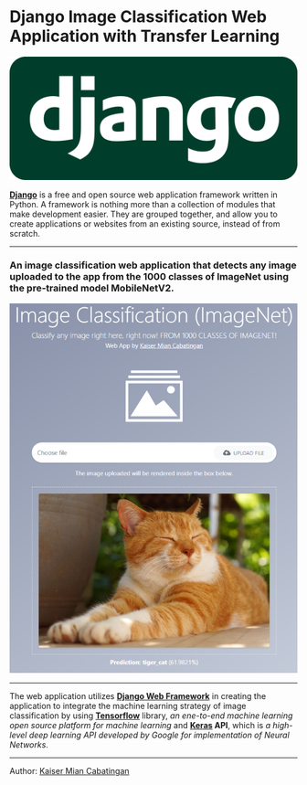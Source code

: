 # Django Image Classification Web Application with Transfer Learning

![Django Framework](https://github.com/kaisermian/Myproject_Django/blob/main/git_imgs/Django_Logo.png)

**[Django](https://docs.djangoproject.com/en/3.2/)** is a free and open source web application framework written in Python. A framework is nothing more than a collection of modules that make development easier. They are grouped together, and allow you to create applications or websites from an existing source, instead of from scratch.

-----

### An image classification web application that detects any image uploaded to the app from the 1000 classes of ImageNet using the pre-trained model MobileNetV2.

![Main Page](https://github.com/kaisermian/Myproject_Django/blob/main/git_imgs/img_main.png)


-----

The web application utilizes **[Django Web Framework](https://docs.djangoproject.com/en/3.2/)** in creating the application to integrate the machine learning strategy of image classification by using **[Tensorflow](https://www.tensorflow.org/)** library, *an ene-to-end machine learning open source platform for machine learning* and **[Keras](https://www.tensorflow.org/api_docs/python/tf/keras) API**, which is *a high-level deep learning API developed by Google for implementation of Neural Networks*. 

------

Author: [Kaiser Mian Cabatingan](https://github.com/kaisermian)
